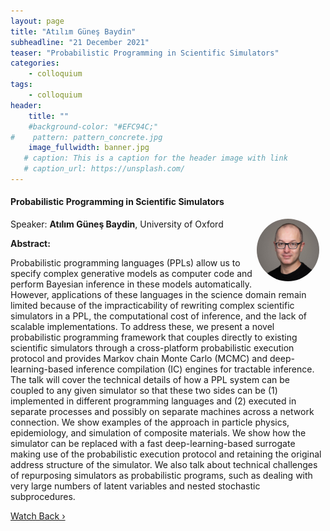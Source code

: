 ```yaml
---
layout: page
title: "Atılım Güneş Baydin"
subheadline: "21 December 2021"
teaser: "Probabilistic Programming in Scientific Simulators"
categories:
    - colloquium
tags:
    - colloquium
header:
    title: ""
    #background-color: "#EFC94C;"
#    pattern: pattern_concrete.jpg
    image_fullwidth: banner.jpg
   # caption: This is a caption for the header image with link
   # caption_url: https://unsplash.com/
---
```



#### Probabilistic Programming in Scientific Simulators

 <img src="../../people/AtilimBayden.jpeg"
     alt="AtilimBayden"
     width="100"
     style="float: right; margin-right: 10px; border-radius:50%;" />


Speaker: **Atılım Güneş Baydin**, University of Oxford

**Abstract:** <br/>

Probabilistic programming languages (PPLs) allow us to specify complex generative models as computer code and perform Bayesian inference in these models automatically. However, applications of these languages in the science domain remain limited because of the impracticability of rewriting complex scientific simulators in a PPL, the computational cost of inference, and the lack of scalable implementations. To address these, we present a novel probabilistic programming framework that couples directly to existing scientific simulators through a cross-platform probabilistic execution protocol and provides Markov chain Monte Carlo (MCMC) and deep-learning-based inference compilation (IC) engines for tractable inference. The talk will cover the technical details of how a PPL system can be coupled to any given simulator so that these two sides can be (1) implemented in different programming languages and (2) executed in separate processes and possibly on separate machines across a network connection. We show examples of the approach in particle physics, epidemiology, and simulation of composite materials. We show how the simulator can be replaced with a fast deep-learning-based surrogate making use of the probabilistic execution protocol and retaining the original address structure of the simulator. We also talk about technical challenges of repurposing simulators as probabilistic programs, such as dealing with very large numbers of latent variables and nested stochastic subprocedures.

<a class="radius button small" href="https://drive.google.com/file/d/1gc3Ca9qycyHnlHciE-ZTGoCsolhGsvuW/view?usp=sharing">Watch Back ›</a>

[1]: https://bereau.group/
[2]: /blog/
[9]: /contact/
[3]:https://github.com/undark-lab/swyft
[4]:https://arxiv.org/abs/2011.13951
[5]:http://www.mathben.com/
[6]:https://pubs.acs.org/doi/10.1021/acs.jctc.0c00981
[7]:https://github.com/Ensing-Laboratory/FABULOUS
